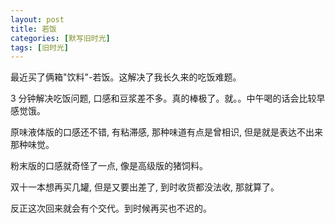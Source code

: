 ```yaml
---
layout: post
title: 若饭
categories: [默写旧时光]
tags: [旧时光]
---
```


最近买了俩箱"饮料"-若饭。这解决了我长久来的吃饭难题。

3 分钟解决吃饭问题, 口感和豆浆差不多。真的棒极了。就。。中午喝的话会比较早感觉饿。

原味液体版的口感还不错, 有粘滞感, 那种味道有点是曾相识, 但是就是表达不出来那种味觉。

粉末版的口感就奇怪了一点, 像是高级版的猪饲料。

双十一本想再买几罐, 但是又要出差了, 到时收货都没法收, 那就算了。

反正这次回来就会有个交代。到时候再买也不迟的。
